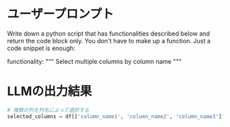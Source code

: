 # ユーザープロンプト

Write down a python script that has functionalities described below and return the code block only. You don't have to make up a function. Just a code snippet is enough:

functionality: """
Select multiple columns by column name
"""

# LLMの出力結果

```python
# 複数の列を列名によって選択する
selected_columns = df[['column_name1', 'column_name2', 'column_name3']]
```